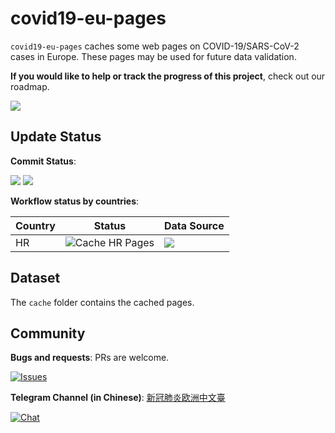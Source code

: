 # covid19-eu-pages

`covid19-eu-pages` caches some web pages on COVID-19/SARS-CoV-2 cases in Europe. These pages may be used for future data validation.

**If you would like to help or track the progress of this project**, check out our roadmap.

[![](https://img.shields.io/badge/roadmap-data--pipeline-blueviolet)](https://github.com/orgs/covid19-eu-zh/projects/1)

## Update Status

**Commit Status**:

![](https://img.shields.io/github/last-commit/covid19-eu-zh/covid19-eu-pages/master) ![](https://img.shields.io/github/commit-activity/w/covid19-eu-zh/covid19-eu-pages)

**Workflow status by countries**:

| Country | Status | Data Source |
| ------------- | ------------- | --- |
| HR | ![Cache HR Pages](https://github.com/covid19-eu-zh/covid19-eu-data/workflows/Cache%20HR%20Pages/badge.svg) | [![](https://img.shields.io/badge/Data%20Source-koronavirus.hr-informational)](https://www.koronavirus.hr) |


## Dataset

The `cache` folder contains the cached pages.

## Community

**Bugs and requests**: PRs are welcome.

[![Issues](http://img.shields.io/github/issues/covid19-eu-zh/covid19-eu-data.svg)]( https://github.com/covid19-eu-zh/covid19-eu-data/issues )

**Telegram Channel (in Chinese)**: [新冠肺炎欧洲中文臺](https://t.me/s/covid19_eu_zh_c)

[![Chat](http://img.shields.io/badge/telegram-covid19__eu__zh__c-blue.svg)](https://t.me/s/covid19_eu_zh_c)
